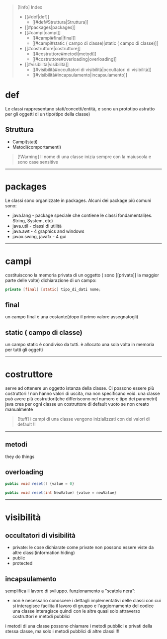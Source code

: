 
>[!info] Index
>- [[#def|def]]
>	- [[#def#Struttura|Struttura]]
>- [[#packages|packages]]
>- [[#campi|campi]]
>	- [[#campi#final|final]]
>	- [[#campi#static ( campo di classe)|static ( campo di classe)]]
>- [[#costruttore|costruttore]]
>	- [[#costruttore#metodi|metodi]]
>	- [[#costruttore#overloading|overloading]]
>- [[#visibilità|visibilità]]
>	- [[#visibilità#occultatori di visibilità|occultatori di visibilità]]
>	- [[#visibilità#incapsulamento|incapsulamento]]




# def
Le classi rappresentano stati/concetti/entità, e sono un prototipo astratto per gli oggetti di un tipo(tipo della classe)
## Struttura
- Campi(stati)
- Metodi(comportamenti)
> [!Warning] Il nome di una classe inizia sempre con la maiuscola e sono case sensitive

***
# packages
Le classi sono organizzate in packages. Alcuni dei package più comuni sono:
- java.lang - package speciale che contiene le classi fondamentali(es. String, System, etc)
- java.util - classi di utilità
- java.awt - 4 graphics and windows
- javax.swing, javafx - 4 gui
***
# campi
costituiscono la memoria privata di un oggetto ( sono [[private]] la maggior parte delle volte)
dichiarazione di un campo:
```java
private [final] [static] tipo_di_dati nome;
```
## final
un campo final è una costante(dopo il primo valore assegnatogli)
## static ( campo di classe)
un campo static è condiviso da tutti. è allocato una sola volta in memoria per tutti gli oggetti
***

# costruttore
serve ad ottenere un oggetto istanza della classe. Ci possono essere più costruttori !
non hanno valori di uscita, ma non specificano void.
una classe può avere più costruttori(che differiscono nel numero e tipo dei parametri)
java crea per ogni classe un costruttore di default vuoto se non creato manualmente
> [!tuff]
 i campi di una classe vengono inizializzati con dei valori di default !!


***
## metodi
they do things
## overloading
```java
public void reset() {value = 0}

public void reset(int NewValue) {value = newValue}
```
***
# visibilità
## occultatori di visibilità
- private: le cose dichiarate come private non possono essere viste da altre classi(information hiding)
- public
- protected
## incapsulamento
semplifica il lavoro di sviluppo.
funzionamento a "scatola nera":
- non è necessario conoscere i dettagli implementativi delle classi con cui si interagisce
facilita il lavoro di gruppo e l'aggiornamento del codice
una classe interagisce quindi con le altre quasi solo attraverso costruttori e metodi pubblici

i metodi di una classe possono chiamare i metodi pubblici e privati della stessa classe, ma solo i metodi pubblici di altre classi !!!
